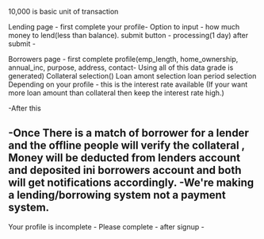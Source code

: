 10,000 is basic unit of transaction 

Lending page - 
first complete your profile-
Option to input - how much money to lend(less than balance).
submit button - 
processing(1 day) after submit - 

Borrowers page - 
first complete profile(emp_length, home_ownership, annual_inc, purpose, address, contact- Using all of this data grade is generated)
Collateral selection()
Loan amont selection
loan period selection
Depending on your profile - this is the interest rate available
(If your want more loan amount than collateral then keep the interest rate high.)

-After this  

-Once There is a match of borrower for a lender and the offline people will verify the collateral , Money will be deducted from lenders account and deposited ini borrowers account and both will get notifications accordingly.
-We're making a lending/borrowing system not a payment system.
-

Your profile is incomplete - Please complete - after signup - 


